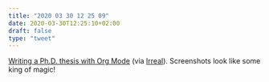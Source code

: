 ```yaml
---
title: "2020 03 30 12 25 09"
date: 2020-03-30T12:25:10+02:00
draft: false
type: "tweet"
---
```

[Writing a Ph.D. thesis with Org Mode](https://github.com/dangom/org-thesis) (via [Irreal](https://irreal.org/blog/?p=8761)). Screenshots look like some king of magic!
